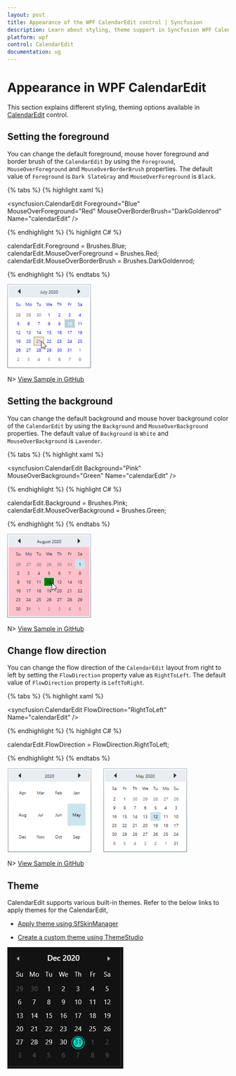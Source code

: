 ```yaml
---
layout: post
title: Appearance of the WPF CalendarEdit control | Syncfusion
description: Learn about styling, theme support in Syncfusion WPF CalendarEdit control and more details about the control features.
platform: wpf
control: CalendarEdit
documentation: ug
---
```


# Appearance in WPF CalendarEdit

This section explains different styling, theming options available in [CalendarEdit](https://help.syncfusion.com/cr/wpf/Syncfusion.Windows.Shared.CalendarEdit.html) control.

## Setting the foreground

You can change the default foreground, mouse hover foreground and border brush of the `CalendarEdit` by using the `Foreground`, `MouseOverForeground` and `MouseOverBorderBrush` properties. The default value of `Foreground` is `Dark SlateGray` and `MouseOverForeground` is `Black`.

{% tabs %}
{% highlight xaml %}

<syncfusion:CalendarEdit Foreground="Blue"
                         MouseOverForeground="Red"
                         MouseOverBorderBrush="DarkGoldenrod"
                         Name="calendarEdit" />

{% endhighlight %}
{% highlight C# %}

calendarEdit.Foreground = Brushes.Blue;
calendarEdit.MouseOverForeground = Brushes.Red;
calendarEdit.MouseOverBorderBrush = Brushes.DarkGoldenrod;

{% endhighlight %}
{% endtabs %}

![Changed the default and mouse hover background of CalendarEdit](Appearance_images/Foreground.png)

N> [View Sample in GitHub](https://github.com/SyncfusionExamples/syncfusin-wpf-calendar-examples/tree/master/Samples/Appearance)

## Setting the background

You can change the default background and mouse hover background color of the `CalendarEdit` by using the `Background` and `MouseOverBackground` properties. The default value of `Background` is `White` and `MouseOverBackground` is `Lavender`.

{% tabs %}
{% highlight xaml %}

<syncfusion:CalendarEdit Background="Pink"
                         MouseOverBackground="Green"
                         Name="calendarEdit" />

{% endhighlight %}
{% highlight C# %}

calendarEdit.Background = Brushes.Pink;
calendarEdit.MouseOverBackground = Brushes.Green;

{% endhighlight %}
{% endtabs %}

![Changed the default and mouse hover background of CalendarEdit](Appearance_images/Background.png)

N> [View Sample in GitHub](https://github.com/SyncfusionExamples/syncfusin-wpf-calendar-examples/tree/master/Samples/Appearance)

## Change flow direction

You can change the flow direction of the `CalendarEdit` layout from right to left by setting the `FlowDirection` property value as `RightToLeft`. The default value of `FlowDirection` property is `LeftToRight`.

{% tabs %}
{% highlight xaml %}

<syncfusion:CalendarEdit FlowDirection="RightToLeft"
                         Name="calendarEdit" />

{% endhighlight %}
{% highlight C# %}

calendarEdit.FlowDirection = FlowDirection.RightToLeft;

{% endhighlight %}
{% endtabs %}

![CalendarEdit with right to left flow direction](Appearance_images/rtl.png)

N> [View Sample in GitHub](https://github.com/SyncfusionExamples/syncfusin-wpf-calendar-examples/tree/master/Samples/Appearance)

## Theme

CalendarEdit supports various built-in themes. Refer to the below links to apply themes for the CalendarEdit,

  * [Apply theme using SfSkinManager](https://help.syncfusion.com/wpf/themes/skin-manager)
	
  * [Create a custom theme using ThemeStudio](https://help.syncfusion.com/wpf/themes/theme-studio#creating-custom-theme)


 ![Set theme to WPF CalendarEdit](Getting-Started_images/wpf-calendar-theme.png)